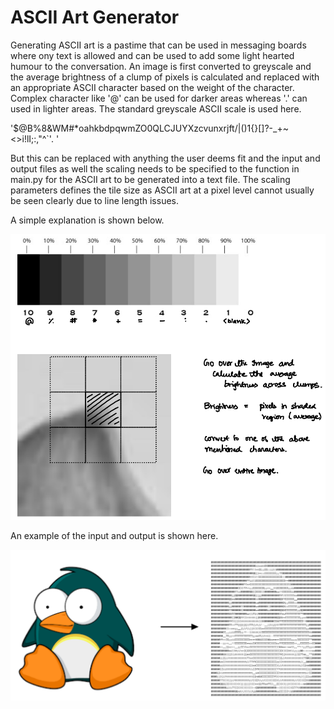 # ASCII Art Generator

Generating ASCII art is a pastime that can be used in messaging boards where ony text is allowed and can be used to add some light hearted humour to the conversation. An image is first converted to greyscale and the average brightness of a clump of pixels is calculated and replaced with an appropriate ASCII character based on the weight of the character. Complex character like '@' can be used for darker areas whereas '.' can used in lighter areas. The standard greyscale ASCII scale is used here.

'$@B%8&WM#*oahkbdpqwmZO0QLCJUYXzcvunxrjft/\|()1{}[]?-_+~<>i!lI;:,"^`'. '

But this can be replaced with anything the user deems fit and the input and output files as well the scaling needs to be specified to the function in main.py for the ASCII art to be generated into a text file. The scaling parameters defines the tile size as ASCII art at a pixel level cannot usually be seen clearly due to line length issues.

A simple explanation is shown below.

![ASCII](/images/ascii.png)

An example of the input and output is shown here.

![ASCII Art](/images/output.png)